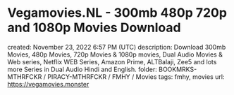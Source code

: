 # Vegamovies.NL - 300mb 480p 720p and 1080p Movies Download

created: November 23, 2022 6:57 PM (UTC)
description: Download 300mb Movies, 480p Movies, 720p Movies & 1080p movies, Dual Audio Movies & Web series, Netflix WEB Series, Amazon Prime, ALTBalaji, Zee5 and lots more Series in Dual Audio Hindi and English.
folder: BOOKMRKS-MTHRFCKR / PIRACY-MTHRFCKR / FMHY / Movies
tags: fmhy, movies
url: https://vegamovies.monster
